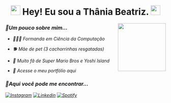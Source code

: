 <h1 align="center" ><img src="https://slackmojis.com/emojis/10521-meow_code/download" width="30"/> Hey! Eu sou a Thânia Beatriz. <img src="https://slackmojis.com/emojis/10521-meow_code/download" width="30"/></h1>
<img align='right' src='https://media.discordapp.net/attachments/847481872115040289/1115995096177975458/picasion.com_1ef25ed67c6bd44928b337faf0c0ad64.gif' width='150"'>

### <i>🤗Um pouco sobre mim...</i>

- <p> <i> 👩🏼‍🎓 Formanda em Ciência da Computação <i> </p>
- <p>🐕 Mãe de pet (3 cachorrinhas resgatadas) </p>
- <p>👾 Muito fã de Super Mario Bros e Yoshi Island </p>
- <p>🚀 Acesse o meu portfólio aqui </p>
  
### <i>🤙Aqui você pode me encontrar...</i>

[![Instagram](https://img.shields.io/badge/Instagram-%23E4405F.svg?style=for-the-badge&logo=Instagram&logoColor=white)](https://www.instagram.com/thaniabeatriz_/)
[![Linkedin](https://img.shields.io/badge/Linkedin-0077B5.svg?style=for-the-badge&logo=Linkedin&logoColor=white)](https://www.linkedin.com/in/thania-pereira/)
[![Spotify](https://img.shields.io/badge/Spotify-1ED760?&style=for-the-badge&logo=spotify&logoColor=white)](https://open.spotify.com/user/214kcdjp236xsg3vtthx5jfjy)
<h2></h2>
